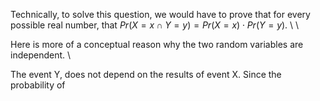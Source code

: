 Technically, to solve this question, we would have to prove that for every possible real number, that $Pr(X = x \cap Y = y) = Pr(X = x) \cdot Pr(Y = y)$. \\ \\

Here is more of a conceptual reason why the two random variables are independent. \\

The event Y, does not depend on the results of event X. Since the probability of

